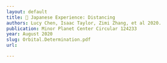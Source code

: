 ```yaml
---
layout: default
title: 🌠 Japanese Experience: Distancing
authors: Lucy Chen, Isaac Taylor, Zimi Zhang, et al 2020.
publication: Minor Planet Center Circular 124233
year: August 2020
slug: Orbital.Determination.pdf
url:

---
```

